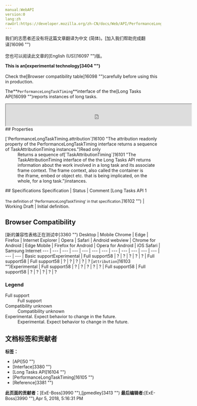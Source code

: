 ```yaml
---
manual:WebAPI
version:0
lang:zh
rawUrl:https://developer.mozilla.org/zh-CN/docs/Web/API/PerformanceLongTaskTiming
---
```




<bdi>我们的志愿者还没有将这篇文章翻译为<bdi>中文 (简体)</bdi>。[加入我们帮助完成翻译]16096 "")<br></br>您也可以阅读此文章的[English (US)]16097 "")版。</bdi>






**This is an[experimental technology]3404 "")**<br></br>Check the[Browser compatibility table]16098 "")carefully before using this in production.




The**`PerformanceLongTaskTiming`**interface of the the[Long Tasks API]16099 "")reports instances of long tasks.

<iframe src='https://mdn.mozillademos.org/en-US/docs/Web/API/PerformanceLongTaskTiming$samples/inheritance_diagram?revision=1371940' width='600' height='70'></iframe>
## Properties<a name="Properties"></a>
<dl><dt>[`PerformanceLongTaskTiming.attribution`]16100 "The attribution readonly property of the PerformanceLongTaskTiming interface returns a sequence of TaskAttributionTiming instances.")Read only</dt><dd>Returns a sequence of[`TaskAttributionTiming`]16101 "The TaskAttributionTiming interface of the the Long Tasks API returns information about the work involved in a long task and its associate frame context. The frame context, also called the container is the iframe, embed or object etc. that is being implicated, on the whole, for a long task.")instances.</dd></dl>
## Specifications<a name="Specifications"></a>
Specification | Status | Comment 
[Long Tasks API 1<br></br><small>The definition of &#39;PerformanceLongTaskTiming&#39; in that specification.</small>]16102 "") | Working Draft | Initial definition. 


## Browser Compatibility<a name="Browser_Compatibility"></a>
[新的兼容性表格正在测试中<i></i>]3360 "")
<abbr>Desktop<i></i></abbr> | <abbr>Mobile<i></i></abbr> 
<abbr>Chrome<i></i></abbr> | <abbr>Edge<i></i></abbr> | <abbr>Firefox<i></i></abbr> | <abbr>Internet Explorer<i></i></abbr> | <abbr>Opera<i></i></abbr> | <abbr>Safari<i></i></abbr> | <abbr>Android webview<i></i></abbr> | <abbr>Chrome for Android<i></i></abbr> | <abbr>Edge Mobile<i></i></abbr> | <abbr>Firefox for Android<i></i></abbr> | <abbr>Opera for Android<i></i></abbr> | <abbr>iOS Safari<i></i></abbr> | <abbr>Samsung Internet<i></i></abbr> 
 ---  |  ---  |  ---  |  ---  |  ---  |  ---  |  ---  |  ---  |  ---  |  ---  |  ---  |  ---  |  ---  |  ---  | 
Basic support<abbr>Experimental<i></i></abbr> | <abbr>Full support</abbr>58 | <abbr>?</abbr> | <abbr>?</abbr> | <abbr>?</abbr> | <abbr>?</abbr> | <abbr>?</abbr> | <abbr>Full support</abbr>58 | <abbr>Full support</abbr>58 | <abbr>?</abbr> | <abbr>?</abbr> | <abbr>?</abbr> | <abbr>?</abbr> | <abbr>?</abbr> 
[`attribution`]16103 "")<abbr>Experimental<i></i></abbr> | <abbr>Full support</abbr>58 | <abbr>?</abbr> | <abbr>?</abbr> | <abbr>?</abbr> | <abbr>?</abbr> | <abbr>?</abbr> | <abbr>Full support</abbr>58 | <abbr>Full support</abbr>58 | <abbr>?</abbr> | <abbr>?</abbr> | <abbr>?</abbr> | <abbr>?</abbr> | <abbr>?</abbr> 


### Legend<a name="Legend"></a>
<dl><dt><abbr>Full support</abbr></dt><dd>Full support</dd><dt><abbr>Compatibility unknown</abbr></dt><dd>Compatibility unknown</dd><dt><abbr>Experimental. Expect behavior to change in the future.<i></i></abbr></dt><dd>Experimental. Expect behavior to change in the future.</dd></dl>



## 文档标签和贡献者
**标签：**
* [API]50 "")
* [Interface]3380 "")
* [Long Tasks API]16104 "")
* [PerformanceLongTaskTiming]16105 "")
* [Reference]3381 "")

**此页面的贡献者：**[ExE-Boss]3990 ""),[jpmedley]3413 "")
**最后编辑者:**[ExE-Boss]3990 ""),<time>Apr 5, 2018, 5:16:31 PM</time>


